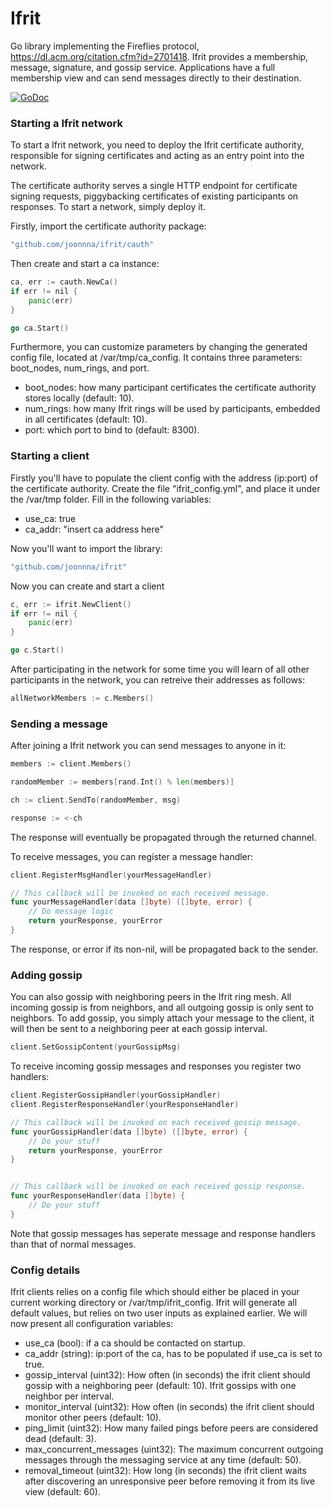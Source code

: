 # Ifrit
Go library implementing the Fireflies protocol, https://dl.acm.org/citation.cfm?id=2701418.
Ifrit provides a membership, message, signature, and gossip service.
Applications have a full membership view and can send messages directly to their destination.

[![GoDoc](https://godoc.org/github.com/joonnna/ifrit?status.svg)](https://godoc.org/github.com/joonnna/ifrit)

### Starting a Ifrit network
To start a Ifrit network, you need to deploy the Ifrit certificate authority, responsible for signing certificates and acting as an entry point into the network.

The certificate authority serves a single HTTP endpoint for certificate signing requests, piggybacking certificates of existing participants on responses.
To start a network, simply deploy it.

Firstly, import the certificate authority package:
```go
"github.com/joonnna/ifrit/cauth"
```
Then create and start a ca instance:
```go
ca, err := cauth.NewCa()
if err != nil {
    panic(err)
}

go ca.Start()

```

Furthermore, you can customize parameters by changing the generated config file, located at /var/tmp/ca_config.
It contains three parameters: boot_nodes, num_rings, and port.
- boot_nodes: how many participant certificates the certificate authority stores locally (default: 10).
- num_rings: how many Ifrit rings will be used by participants, embedded in all certificates (default: 10).
- port: which port to bind to (default: 8300).




### Starting a client
Firstly you'll have to populate the client config with the address (ip:port) of the certificate authority.
Create the file "ifrit_config.yml", and place it under the /var/tmp folder.
Fill in the following variables:
- use_ca: true
- ca_addr: "insert ca address here"


Now you'll want to import the library:
```go
"github.com/joonnna/ifrit"
```
Now you can create and start a client
```go
c, err := ifrit.NewClient()
if err != nil {
    panic(err)
}

go c.Start()

```
After participating in the network for some time you will learn of all other participants in the network, you can retreive their addresses as follows:
```go
allNetworkMembers := c.Members()
```


### Sending a message
After joining a Ifrit network you can send messages to anyone in it:

```go
members := client.Members()

randomMember := members[rand.Int() % len(members)]

ch := client.SendTo(randomMember, msg)

response := <-ch
```
The response will eventually be propagated through the returned channel.


To receive messages, you can register a message handler:
```go
client.RegisterMsgHandler(yourMessageHandler)

// This callback will be invoked on each received message.
func yourMessageHandler(data []byte) ([]byte, error) {
    // Do message logic
    return yourResponse, yourError
}
```
The response, or error if its non-nil, will be propagated back to the sender.


### Adding gossip
You can also gossip with neighboring peers in the Ifrit ring mesh. All incoming gossip is from neighbors, and all outgoing gossip is only sent to neighbors.
To add gossip, you simply attach your message to the client, it will then be sent to a neighboring peer at each gossip interval.
```go
client.SetGossipContent(yourGossipMsg)
```
To receive incoming gossip messages and responses you register two handlers:
```go
client.RegisterGossipHandler(yourGossipHandler)
client.RegisterResponseHandler(yourResponseHandler)

// This callback will be invoked on each received gossip message.
func yourGossipHandler(data []byte) ([]byte, error) {
    // Do your stuff
    return yourResponse, yourError
}


// This callback will be invoked on each received gossip response.
func yourResponseHandler(data []byte) {
    // Do your stuff
}
```
Note that gossip messages has seperate message and response handlers than that of normal messages.


### Config details
Ifrit clients relies on a config file which should either be placed in your current working directory or /var/tmp/ifrit_config.
Ifrit will generate all default values, but relies on two user inputs as explained earlier.
We will now present all configuration variables:
- use_ca (bool): if a ca should be contacted on startup.
- ca_addr (string): ip:port of the ca, has to be populated if use_ca is set to true.
- gossip_interval (uint32): How often (in seconds) the ifrit client should gossip with a neighboring peer (default: 10). Ifrit gossips with one neighbor per interval.
- monitor_interval (uint32): How often (in seconds) the ifrit client should monitor other peers (default: 10).
- ping_limit (uint32): How many failed pings before peers are considered dead (default: 3).
- max_concurrent_messages (uint32): The maximum concurrent outgoing messages through the messaging service at any time (default: 50).
- removal_timeout (uint32): How long (in seconds) the ifrit client waits after discovering an unresponsive peer before removing it from its live view (default: 60).
